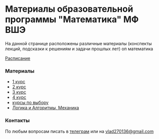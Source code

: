# Материалы образовательной программы "Математика" МФ ВШЭ

На данной странице расположены различные материалы (конспекты лекций, подсказки к решениям и задачи прошлых лет) оп математика

[Расписание](https://docs.google.com/spreadsheets/d/19CPvqW1vCcw9r6oVsR4Mk-WiBZIBr6Ix-q-DLxIttaQ/edit)

### Материалы

- [1 курс](https://vladm0z.github.io/HSE-Math/first_term)
- [2 курс](https://vladm0z.github.io/HSE-Math/second_term)
- [3 курс](https://vladm0z.github.io/HSE-Math/third_term)
- [4 курс](https://vladm0z.github.io/HSE-Math/fourth_term)
- [курсы по выбору](https://vladm0z.github.io/HSE-Math/elective)
- [Логика и Алгоритмы, Механика](https://vladm0z.github.io/HSE-Math/Logic&Mechanics)

### Контакты

По любым вопросам писать в [телеграм](https://t.me/mvr27) или на vlad270136@gmail.com
